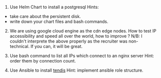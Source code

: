 1. Use Helm Chart to install a postgresql
Hints:
- take care about the persistent disk.
- write down your chart files and bash commands.

2. We are using google cloud engine as the cdn edge nodes.  How to test IP accessibility and speed all over the world,  how to improve ?
N/B: I couldn't interprete the above properly as the recruiter was non-technical. If you can, it will be great.


3. Use bash command to list all IPs which connect to an nginx server
Hint: order them by connection count.


4. Use Ansible to install [tendis](https://github.com/Tencent/Tendis)
Hint: implement ansible role structure.